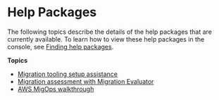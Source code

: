 # Help Packages<a name="help-packages"></a>

The following topics describe the details of the help packages that are currently available\. To learn how to view these help packages in the console, see [Finding help packages](viewing-packages.md)\.

**Topics**
+ [Migration tooling setup assistance](pkg-mig-tooling-setup-assist.md)
+ [Migration assessment with Migration Evaluator](pkg-mig-assess-with-mig-evaluator.md)
+ [AWS MigOps walkthrough](pkg-migops-walkthrough.md)